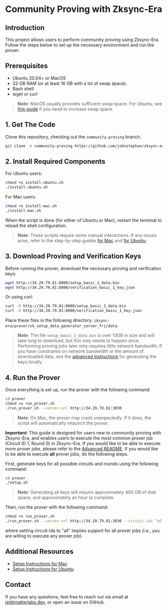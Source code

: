 # Community Proving with Zksync-Era

## Introduction

This project allows users to perform community proving using Zksync-Era. Follow the steps below to set up the necessary
environment and run the prover.

## Prerequisites

- Ubuntu 20.04+ or MacOS
- 32 GB RAM (or at least 16 GB with a lot of swap space).
- Bash shell
- wget or curl

> **Note**: MacOS usually provides sufficient swap space. For Ubuntu, see
> [this guide](https://askubuntu.com/questions/178712/how-to-increase-swap-space) if you need to increase swap space.

## 1. Get The Code

Clone this repository, checking out the `community-proving` branch.

```bash
git clone -b community-proving https://github.com/johnstephan/zksync-era.git
```

## 2. Install Required Components

For Ubuntu users:

```bash
chmod +x install-ubuntu.sh
./install-ubuntu.sh
```

For Mac users:

```bash
chmod +x install-mac.sh
./install-mac.sh
```

When the script is done (for either of Ubuntu or Mac), restart the terminal to reload the shell configuration.

> **Note**: These scripts require some manual interactions. If any issues arise, refer to the step-by-step guides
> [for Mac](./setup_instructions_mac.md) and [for Ubuntu](./setup_instructions_ubuntu.md).

## 3. Download Proving and Verification Keys

Before running the prover, download the necessary proving and verification keys:

```bash
wget http://34.29.79.81:8000/setup_basic_1_data.bin
wget http://34.29.79.81:8000/verification_basic_1_key.json
```

Or using curl:

```bash
curl -O http://34.29.79.81:8000/setup_basic_1_data.bin
curl -O http://34.29.79.81:8000/verification_basic_1_key.json
```

Place these files in the following directory: `zksync-era/prover/vk_setup_data_generator_server_fri/data`.

> **Note**: The file `setup_basic_1_data.bin` is over 13GB in size and will take long to download, but this only needs
> to happen once. Performing proving jobs later only requires little network bandwidth. If you have constraints on
> network bandwidth or the amount of downloaded data, see the [advanced instructions](./README_advanced.md) for
> generating the keys locally.

## 4. Run the Prover

Once everything is set up, run the prover with the following command:

```bash
cd prover
chmod +x run_prover.sh
./run_prover.sh --server-url http://34.29.79.81:3030
```

> **Note**: On Mac, the prover may crash unexpectedly. If it does, the script will automatically relaunch the prover.

**_Important_**: This guide is designed for users new to community proving with Zksync-Era, and enables users to execute
the most common prover job (Circuit ID 1, Round 0) in Zksync-Era. If you would like to be able to execute more prover
jobs, please refer to the [Advanced README](./README_advanced.md). If you would like to be able to execute **all**
prover jobs, do the following steps.

First, generate keys for all possible circuits and rounds using the following command:

```bash
cd prover
./setup.sh
```

> **Note**: Generating all keys will require approximately 400 GB of disk space, and approximately an hour to complete.

Then, run the prover with the following command:

```bash
chmod +x run_prover.sh
./run_prover.sh --server-url http://34.29.79.81:3030 --circuit-ids "all"
```

where setting circuit-ids to "all" implies support for all prover jobs (i.e., you are willing to execute any prover
job).

## Additional Resources

- [Setup Instructions for Mac](./setup_instructions_mac.md)
- [Setup Instructions for Ubuntu](./setup_instructions_ubuntu.md)

## Contact

If you have any questions, feel free to reach out via email at [jst@matterlabs.dev](mailto:jst@matterlabs.dev), or open
an issue on GitHub.
